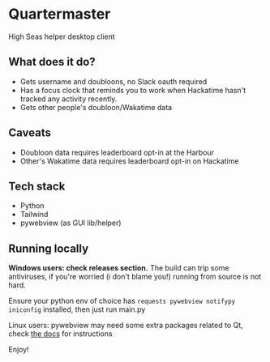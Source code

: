# Quartermaster
High Seas helper desktop client

## What does it do?
- Gets username and doubloons, no Slack oauth required
- Has a focus clock that reminds you to work when Hackatime hasn't tracked any activity recently.
- Gets other people's doubloon/Wakatime data

## Caveats
- Doubloon data requires leaderboard opt-in at the Harbour
- Other's Wakatime data requires leaderboard opt-in on Hackatime

## Tech stack
- Python
- Tailwind
- pywebview (as GUI lib/helper)

## Running locally
**Windows users: check releases section.** The build can trip some antiviruses, if you're worried (i don't blame you!) running from source is not hard.

Ensure your python env of choice has `requests pywebview notifypy iniconfig` installed, then just run main.py

Linux users: pywebview may need some extra packages related to Qt, check [the docs](https://pywebview.flowrl.com/guide/installation.html#linux) for instructions

Enjoy!
